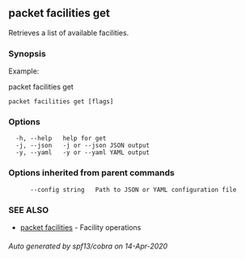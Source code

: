 ## packet facilities get

Retrieves a list of available facilities.

### Synopsis

Example:
	
packet facilities get
	
	

```
packet facilities get [flags]
```

### Options

```
  -h, --help   help for get
  -j, --json   -j or --json JSON output
  -y, --yaml   -y or --yaml YAML output
```

### Options inherited from parent commands

```
      --config string   Path to JSON or YAML configuration file
```

### SEE ALSO

* [packet facilities](packet_facilities.md)	 - Facility operations

###### Auto generated by spf13/cobra on 14-Apr-2020
